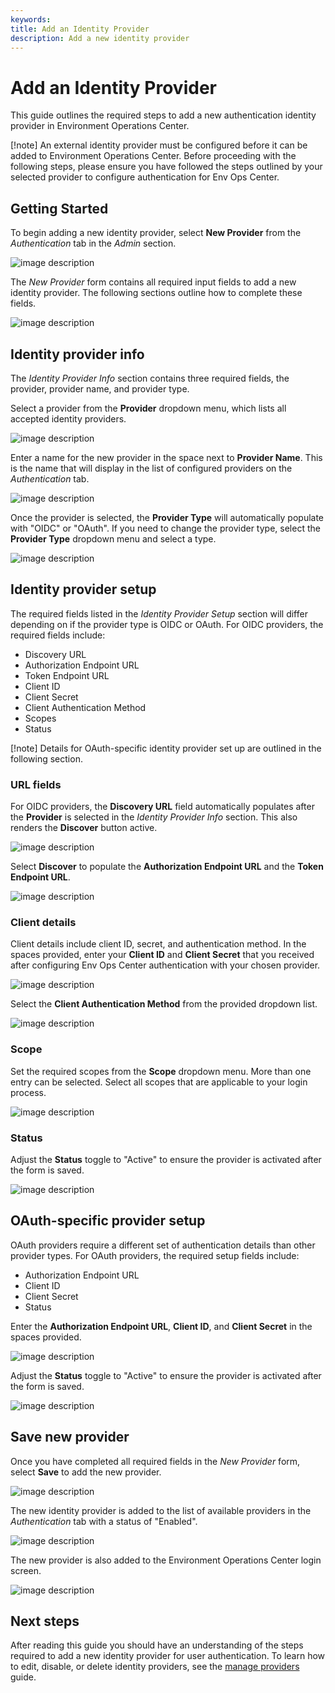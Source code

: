 ```yaml
---
keywords:
title: Add an Identity Provider
description: Add a new identity provider
---
```

# Add an Identity Provider

This guide outlines the required steps to add a new authentication identity provider in Environment Operations Center.

[!note] An external identity provider must be configured before it can be added to Environment Operations Center. Before proceeding with the following steps, please ensure you have followed the steps outlined by your selected provider to configure authentication for Env Ops Center.

## Getting Started

To begin adding a new identity provider, select **New Provider** from the *Authentication* tab in the *Admin* section.

![image description](images/overview-new-provider.png)

The *New Provider* form contains all required input fields to add a new identity provider. The following sections outline how to complete these fields.

![image description](images/add-empty-form.png)

## Identity provider info

The *Identity Provider Info* section contains three required fields, the provider, provider name, and provider type.

Select a provider from the **Provider** dropdown menu, which lists all accepted identity providers.

![image description](images/add-provider.png)

Enter a name for the new provider in the space next to **Provider Name**. This is the name that will display in the list of configured providers on the *Authentication* tab.

![image description](images/add-provider-name.png)

Once the provider is selected, the **Provider Type** will automatically populate with "OIDC" or "OAuth". If you need to change the provider type, select the **Provider Type** dropdown menu and select a type.

![image description](images/add-provider-type.png)

## Identity provider setup

The required fields listed in the *Identity Provider Setup* section will differ depending on if the provider type is OIDC or OAuth. For OIDC providers, the required fields include:

- Discovery URL
- Authorization Endpoint URL
- Token Endpoint URL
- Client ID
- Client Secret
- Client Authentication Method
- Scopes
- Status

[!note] Details for OAuth-specific identity provider set up are outlined in the following section.

### URL fields

For OIDC providers, the **Discovery URL** field automatically populates after the **Provider** is selected in the *Identity Provider Info* section. This also renders the **Discover** button active. 

![image description](images/add-disco-url.png)

Select **Discover** to populate the **Authorization Endpoint URL** and the **Token Endpoint URL**.

![image description](images/add-discover.png)

### Client details

Client details include client ID, secret, and authentication method. In the spaces provided, enter your **Client ID** and **Client Secret** that you received after configuring Env Ops Center authentication with your chosen provider.

![image description](images/add-client-details.png)

Select the **Client Authentication Method** from the provided dropdown list.

![image description](images/add-client-auth.png)

### Scope

Set the required scopes from the **Scope** dropdown menu. More than one entry can be selected. Select all scopes that are applicable to your login process.

![image description](images/add-scope.png)

### Status

Adjust the **Status** toggle to "Active" to ensure the provider is activated after the form is saved.

![image description](images/add-status.png)

## OAuth-specific provider setup

OAuth providers require a different set of authentication details than other provider types. For OAuth providers, the required setup fields include:

- Authorization Endpoint URL
- Client ID
- Client Secret
- Status

Enter the **Authorization Endpoint URL**, **Client ID**, and **Client Secret** in the spaces provided.

![image description](images/add-oauth-details.png)

Adjust the **Status** toggle to "Active" to ensure the provider is activated after the form is saved.

![image description](images/add-oauth-status.png)

## Save new provider

Once you have completed all required fields in the *New Provider* form, select **Save** to add the new provider.

![image description](images/add-save.png)

The new identity provider is added to the list of available providers in the *Authentication* tab with a status of "Enabled".

![image description](images/add-new-provider.png)

The new provider is also added to the Environment Operations Center login screen.

![image description](images/add-new-login.png)

## Next steps

After reading this guide you should have an understanding of the steps required to add a new identity provider for user authentication. To learn how to edit, disable, or delete identity providers, see the [manage providers](manage-identity-providers.md) guide.


